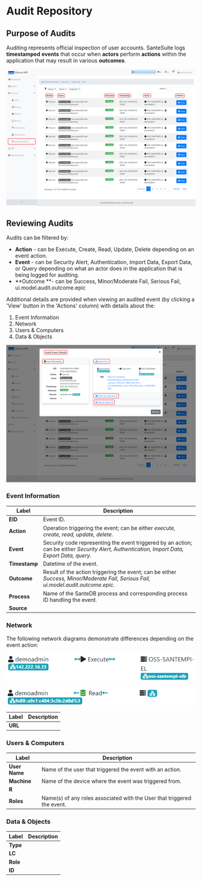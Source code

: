 # Audit Repository

## Purpose of Audits

Auditing represents official inspection of user accounts. SanteSuite logs **timestamped** **events** that occur when **actors** perform **actions** within the application that may result in various **outcomes**. 

![](../../../.gitbook/assets/purpose_highlight.png)

## Reviewing Audits

Audits can be filtered by:

* **Action** - can be Execute, Create, Read, Update, Delete depending on an event action.
* **Event** - can be Security Alert, Authentication, Import Data, Export Data, or Query depending on what an actor does in the application that is being logged for auditing.
* **Outcome **- can be Success, Minor/Moderate Fail, Serious Fail, ui.model.audit.outcome.epic

Additional details are provided when viewing an audited event (by clicking a 'View' button in the 'Actions' column) with details about the:

1. Event Information
2. Network
3. Users & Computers
4. Data & Objects

![](../../../.gitbook/assets/purpose_highlight2.png)

### Event Information

| Label         | Description                                                                                                                                     |
| ------------- | ----------------------------------------------------------------------------------------------------------------------------------------------- |
| **EID**       | Event ID.                                                                                                                                       |
| **Action**    | Operation triggering the event; can be either _execute, create, read, update, delete_.                                                          |
| **Event**     | Security code representing the event triggered by an action; can be either _Security Alert, Authentication, Import Data, Export Data,_ _query_. |
| **Timestamp** | Datetime of the event.                                                                                                                          |
| **Outcome**   | Result of the action triggering the event; can be either _Success, Minor/Moderate Fail, Serious Fail, ui.model.audit.outcome.epic._             |
| **Process**   | Name of the SanteDB process and corresponding process ID handling the event.                                                                    |
| **Source**    |                                                                                                                                                 |

### Network

The following network diagrams demonstrate differences depending on the event action: 

![Diagram showing direction of data transfer between user and device during an execute action.](../../../.gitbook/assets/network_execute.png)

![Diagram showing direction of data transfer between user and device during a read action.](../../../.gitbook/assets/network_read.png)

| Label   | Description |
| ------- | ----------- |
| **URL** |             |

### Users & Computers

| Label         | Description                                                             |
| ------------- | ----------------------------------------------------------------------- |
| **User Name** | Name of the user that triggered the event with an action.               |
| **Machine**   | Name of the device where the event was triggered from.                  |
| **R**         |                                                                         |
| **Roles**     | Name(s) of any roles associated with the User that triggered the event. |

### Data & Objects

| Label    | Description |
| -------- | ----------- |
| **Type** |             |
| **LC**   |             |
| **Role** |             |
| **ID**   |             |
